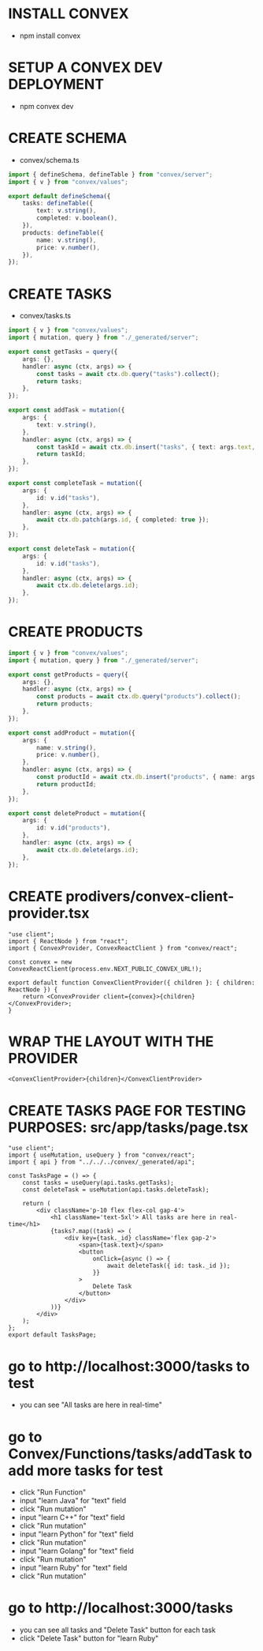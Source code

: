 # INSTALL CONVEX
-   npm install convex

# SETUP A CONVEX DEV DEPLOYMENT
-   npm convex dev

# CREATE SCHEMA
-   convex/schema.ts
```typescript
import { defineSchema, defineTable } from "convex/server";
import { v } from "convex/values";

export default defineSchema({
	tasks: defineTable({
		text: v.string(),
		completed: v.boolean(),
	}),
	products: defineTable({
		name: v.string(),
		price: v.number(),
	}),
});
```

# CREATE TASKS
-   convex/tasks.ts
```typescript
import { v } from "convex/values";
import { mutation, query } from "./_generated/server";

export const getTasks = query({
	args: {},
	handler: async (ctx, args) => {
		const tasks = await ctx.db.query("tasks").collect();
		return tasks;
	},
});

export const addTask = mutation({
	args: {
		text: v.string(),
	},
	handler: async (ctx, args) => {
		const taskId = await ctx.db.insert("tasks", { text: args.text, completed: false });
		return taskId;
	},
});

export const completeTask = mutation({
	args: {
		id: v.id("tasks"),
	},
	handler: async (ctx, args) => {
		await ctx.db.patch(args.id, { completed: true });
	},
});

export const deleteTask = mutation({
	args: {
		id: v.id("tasks"),
	},
	handler: async (ctx, args) => {
		await ctx.db.delete(args.id);
	},
});
```

# CREATE PRODUCTS

```typescript
import { v } from "convex/values";
import { mutation, query } from "./_generated/server";

export const getProducts = query({
	args: {},
	handler: async (ctx, args) => {
		const products = await ctx.db.query("products").collect();
		return products;
	},
});

export const addProduct = mutation({
	args: {
		name: v.string(),
		price: v.number(),
	},
	handler: async (ctx, args) => {
		const productId = await ctx.db.insert("products", { name: args.name, price: args.price });
		return productId;
	},
});

export const deleteProduct = mutation({
	args: {
		id: v.id("products"),
	},
	handler: async (ctx, args) => {
		await ctx.db.delete(args.id);
	},
});
```

# CREATE prodivers/convex-client-provider.tsx

```tsx
"use client";
import { ReactNode } from "react";
import { ConvexProvider, ConvexReactClient } from "convex/react";

const convex = new ConvexReactClient(process.env.NEXT_PUBLIC_CONVEX_URL!);

export default function ConvexClientProvider({ children }: { children: ReactNode }) {
	return <ConvexProvider client={convex}>{children}</ConvexProvider>;
}
```

# WRAP THE LAYOUT WITH THE PROVIDER

```tsx
<ConvexClientProvider>{children}</ConvexClientProvider>
```

# CREATE TASKS PAGE FOR TESTING PURPOSES: src/app/tasks/page.tsx

```tsx
"use client";
import { useMutation, useQuery } from "convex/react";
import { api } from "../../../convex/_generated/api";

const TasksPage = () => {
	const tasks = useQuery(api.tasks.getTasks);
	const deleteTask = useMutation(api.tasks.deleteTask);

	return (
		<div className='p-10 flex flex-col gap-4'>
			<h1 className='text-5xl'> All tasks are here in real-time</h1>
			{tasks?.map((task) => (
				<div key={task._id} className='flex gap-2'>
					<span>{task.text}</span>
					<button
						onClick={async () => {
							await deleteTask({ id: task._id });
						}}
					>
						Delete Task
					</button>
				</div>
			))}
		</div>
	);
};
export default TasksPage;
```

# go to http://localhost:3000/tasks to test
-   you can see "All tasks are here in real-time"

# go to Convex/Functions/tasks/addTask to add more tasks for test
-   click "Run Function"
-   input "learn Java" for "text" field
-   click "Run mutation"
-   input "learn C++" for "text" field
-   click "Run mutation"
-   input "learn Python" for "text" field
-   click "Run mutation"
-   input "learn Golang" for "text" field
-   click "Run mutation"
-   input "learn Ruby" for "text" field
-   click "Run mutation"

# go to http://localhost:3000/tasks
-   you can see all tasks and "Delete Task" button for each task
-   click "Delete Task" button for "learn Ruby"